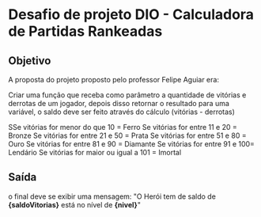 # Desafio de projeto DIO - Calculadora de Partidas Rankeadas

## Objetivo

A proposta do projeto proposto pelo professor Felipe Aguiar era: 

Criar uma função que receba como parâmetro a quantidade de vitórias e derrotas de um jogador, depois disso retornar o resultado para uma variável, o saldo deve ser feito através do cálculo (vitórias - derrotas)

SSe vitórias for menor do que 10 = Ferro
Se vitórias for entre 11 e 20 = Bronze
Se vitórias for entre 21 e 50 = Prata
Se vitórias for entre 51 e 80 = Ouro
Se vitórias for entre 81 e 90 = Diamante
Se vitórias for entre 91 e 100= Lendário
Se vitórias for maior ou igual a 101 = Imortal

## Saída

o final deve se exibir uma mensagem:
"O Herói tem de saldo de **{saldoVitorias}** está no nível de **{nivel}**"
